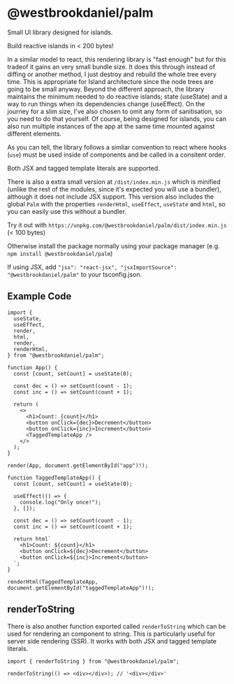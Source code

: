 # @westbrookdaniel/palm

Small UI library designed for islands.

Build reactive islands in < 200 bytes!

In a similar model to react, this rendering library is "fast enough" but for this tradeof
it gains an very small bundle size. It does this through instead of diffing or another method,
I just destroy and rebuild the whole tree every time. This is appropriate for Island architecture
since the node trees are going to be small anyway. Beyond the different approach, the library
maintains the minimum needed to do reactive islands; state (useState) and a way to run things
when its dependencies change (useEffect). On the journey for a slim size, I've also chosen to
omit any form of sanitisation, so you need to do that yourself. Of course, being designed
for islands, you can also run multiple instances of the app at the same time mounted
against different elements.

As you can tell, the library follows a simliar convention to react where hooks (`use`) must
be used inside of components and be called in a consitent order.

Both JSX and tagged template literals are supported.

There is also a extra small version at `/dist/index.min.js` which is minified (unlike the rest
of the modules, since it's expected you will use a bundler), although it does not include JSX support.
This version also includes the global `Palm` with the properties `renderHtml`, `useEffect`, `useState` and `html`,
so you can easily use this without a bundler.

Try it out with `https://unpkg.com/@westbrookdaniel/palm/dist/index.min.js` (< 100 bytes)

Otherwise install the package normally using your package manager (e.g. `npm install @westbrookdaniel/palm`)

If using JSX, add `"jsx": "react-jsx", "jsxImportSource": "@westbrookdaniel/palm"` to your tsconfig.json.

## Example Code

```tsx
import {
  useState,
  useEffect,
  render,
  html,
  render,
  renderHtml,
} from "@westbrookdaniel/palm";

function App() {
  const [count, setCount] = useState(0);

  const dec = () => setCount(count - 1);
  const inc = () => setCount(count + 1);

  return (
    <>
      <h1>Count: {count}</h1>
      <button onClick={dec}>Decrement</button>
      <button onClick={inc}>Increment</button>
      <TaggedTemplateApp />
    </>
  );
}

render(App, document.getElementById("app")!);

function TaggedTemplateApp() {
  const [count, setCount] = useState(0);

  useEffect(() => {
    console.log("Only once!");
  }, []);

  const dec = () => setCount(count - 1);
  const inc = () => setCount(count + 1);

  return html`
    <h1>Count: ${count}</h1>
    <button onClick=${dec}>Decrement</button>
    <button onClick=${inc}>Increment</button>
  `;
}

renderHtml(TaggedTemplateApp, document.getElementById("taggedTemplateApp")!);
```

## renderToString

There is also another function exported called `renderToString`
which can be used for rendering an component to string.
This is particularly useful for server side rendering (SSR).
It works with both JSX and tagged template literals.

```tsx
import { renderToString } from "@westbrookdaniel/palm";

renderToString(() => <div></div>); // '<div></div>'
```
